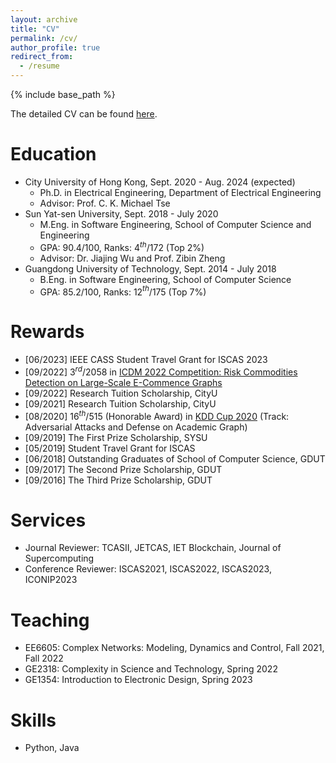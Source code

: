 ```yaml
---
layout: archive
title: "CV"
permalink: /cv/
author_profile: true
redirect_from:
  - /resume
---
```


{% include base_path %}

The detailed CV can be found [here]().

Education
======

* City University of Hong Kong,  Sept. 2020 - Aug. 2024 (expected)
  * Ph.D. in Electrical Engineering, Department of Electrical Engineering
  * Advisor: Prof. C. K. Michael Tse
* Sun Yat-sen University, Sept. 2018 - July 2020
  * M.Eng. in Software Engineering, School of Computer Science and Engineering
  * GPA: 90.4/100, Ranks: 4$^{th}$/172 (Top 2%)
  * Advisor: Dr. Jiajing Wu and Prof. Zibin Zheng
* Guangdong University of Technology, Sept. 2014 - July 2018
  * B.Eng. in Software Engineering, School of Computer Science
  * GPA: 85.2/100, Ranks: 12$^{th}$/175 (Top 7%)

# Rewards

- [06/2023] IEEE CASS Student Travel Grant for ISCAS 2023
- [09/2022] 3$^{rd}$/2058 in [ICDM 2022 Competition: Risk Commodities Detection on Large-Scale E-Commence Graphs](https://tianchi.aliyun.com/competition/entrance/531976/introduction?lang=en-us)
- [09/2022] Research Tuition Scholarship, CityU
- [09/2021] Research Tuition Scholarship, CityU
- [08/2020] 16$^{th}$/515 (Honorable Award) in [KDD Cup 2020](https://www.biendata.xyz/competition/kddcup_2020/) (Track: Adversarial Attacks and Defense on Academic Graph)
- [09/2019] The First Prize Scholarship, SYSU
- [05/2019] Student Travel Grant for ISCAS
- [06/2018] Outstanding Graduates of School of Computer Science, GDUT
- [09/2017] The Second Prize Scholarship, GDUT
- [09/2016] The Third Prize Scholarship, GDUT

Services
======

- Journal Reviewer: TCASII, JETCAS, IET Blockchain, Journal of Supercomputing
- Conference Reviewer: ISCAS2021, ISCAS2022, ISCAS2023, ICONIP2023

Teaching
======

- EE6605: Complex Networks: Modeling, Dynamics and Control, Fall 2021, Fall 2022
- GE2318: Complexity in Science and Technology, Spring 2022
- GE1354: Introduction to Electronic Design, Spring 2023

Skills
======

* Python, Java

